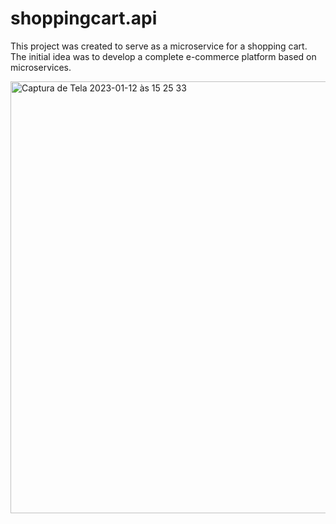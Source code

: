 # shoppingcart.api

This project was created to serve as a microservice for a shopping cart. The initial idea was to develop a complete e-commerce platform based on microservices.

<img width="691" alt="Captura de Tela 2023-01-12 às 15 25 33" src="https://user-images.githubusercontent.com/15908424/212162123-243fe333-9a17-4e15-9c64-e5e2f89c0cb8.png">
